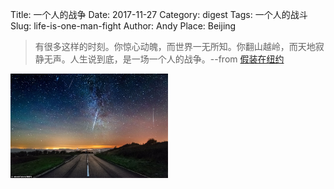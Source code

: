 Title: 一个人的战争
Date: 2017-11-27
Category: digest
Tags: 一个人的战斗
Slug: life-is-one-man-fight
Author: Andy
Place: Beijing

>有很多这样的时刻。你惊心动魄，而世界一无所知。你翻山越岭，而天地寂静无声。人生说到底，是一场一个人的战争。 ​​​​--from [假装在纽约](https://weibo.com/1645101450/DsOk6EG7r?type=comment)

<div class="figure" max-width="100%"> 
    <img src="/static/images/2017.11.27.one-man-fight.jpg" alt="一个人的战争"  width="50%" height class="carousel-inner img-rounded img-responsive center-block"/>
</div>